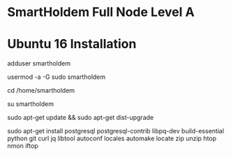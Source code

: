 # SmartHoldem Full Node Level A


# Ubuntu 16 Installation

adduser smartholdem

usermod -a -G sudo smartholdem

cd /home/smartholdem

su smartholdem

sudo apt-get update && sudo apt-get dist-upgrade

sudo apt-get install postgresql postgresql-contrib libpq-dev build-essential python git curl jq libtool autoconf locales automake locate zip unzip htop nmon iftop
